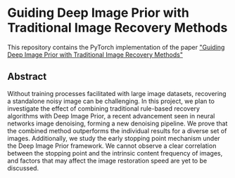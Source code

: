 # Guiding Deep Image Prior with Traditional Image Recovery Methods

This repository contains the PyTorch implementation of the paper ["Guiding Deep Image Prior with Traditional Image Recovery Methods"](https://drive.google.com/file/d/1dlHtD3DQC4VSI9LrGqxUG1Y03wMotc64/view?usp=share_link)

## Abstract

Without training processes facilitated with large image datasets, recovering a standalone noisy image can be challenging. In this project, we plan to investigate the effect of combining traditional rule-based recovery algorithms with Deep Image Prior, a recent advancement seen in neural networks image denoising, forming a new denoising pipeline. We prove that the combined method outperforms the individual results for a diverse set of images. Additionally, we study the early stopping point mechanism under the Deep Image Prior framework. We cannot observe a clear correlation between the stopping point and the intrinsic content frequency of images, and factors that may affect the image restoration speed are yet to be discussed. 
